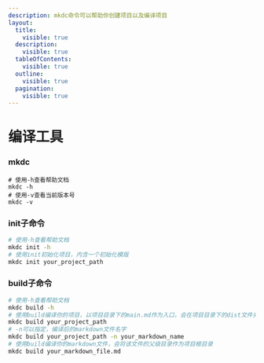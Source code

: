 ```yaml
---
description: mkdc命令可以帮助你创建项目以及编译项目
layout:
  title:
    visible: true
  description:
    visible: true
  tableOfContents:
    visible: true
  outline:
    visible: true
  pagination:
    visible: true
---
```


# 编译工具

### mkdc

```shell
# 使用-h查看帮助文档
mkdc -h 
# 使用-v查看当前版本号
mkdc -v
```

### init子命令

```sh
# 使用-h查看帮助文档
mkdc init -h
# 使用init初始化项目，内含一个初始化模版
mkdc init your_project_path
```

### build子命令

```sh
# 使用-h查看帮助文档
mkdc build -h
# 使用build编译你的项目，以项目目录下的main.md作为入口，会在项目目录下的dist文件夹中，生成一个编译后的build.md文件
mkdc build your_project_path
# -n可以指定，编译后的markdown文件名字
mkdc build your_project_path -n your_markdown_name
# 使用build编译你的markdown文件，会将该文件的父级目录作为项目根目录
mkdc build your_markdown_file.md
```
